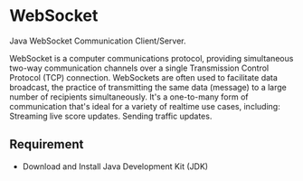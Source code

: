 # WebSocket
Java WebSocket Communication Client/Server.

WebSocket is a computer communications protocol, providing simultaneous two-way communication channels over a single Transmission Control Protocol (TCP) connection. WebSockets are often used to facilitate data broadcast, the practice of transmitting the same data (message) to a large number of recipients simultaneously. It's a one-to-many form of communication that's ideal for a variety of realtime use cases, including: Streaming live score updates. Sending traffic updates.

## Requirement
- Download and Install Java Development Kit (JDK)
